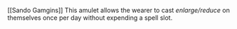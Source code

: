 [[Sando Gamgins]]
This amulet allows the wearer to cast _enlarge/reduce_ on themselves once per day without expending a spell slot. 